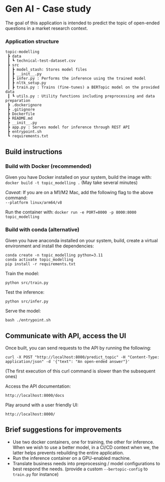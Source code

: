 
# Gen AI - Case study
The goal of this application is intended to predict the topic of open-ended questions in a market research context.
### Application structure
```
topic-modelling
 ┣ data
 ┃ ┗ technical-test-dataset.csv
 ┣ src
 ┃ ┣ model_stash: Stores model files
 ┃ ┣ __init__.py
 ┃ ┣ infer.py : Performs the inference using the trained model
 ┃ ┣ nltk_setup.py
 ┃ ┣ train.py : Trains (fine-tunes) a BERTopic model on the provided data
 ┃ ┗ utils.py : Utility functions including preprocessing and data preparation
 ┣ .dockerignore
 ┣ .gitignore
 ┣ Dockerfile
 ┣ README.md
 ┣ __init__.py
 ┣ app.py : Serves model for inference through REST API
 ┣ entrypoint.sh
 ┗ requirements.txt
```

## Build instructions

### Build with Docker (recommended) 
Given you have Docker installed on your system, build the image with:</br>```docker build -t topic_modelling .``` 
(May take several minutes)

<i>Caveat</i>: If you are on a M1/M2 Mac, add the following flag to the above command: </br>```--platform linux/arm64/v8```

Run the container with:
```docker run -e PORT=8000 -p 8000:8000 topic_modelling```
### Build with conda (alternative)
Given you have anaconda installed on your system, build, create a virtual environment and install the dependencies:
```
conda create -n topic_modelling python=3.11
conda activate topic_modelling
pip install -r requirements.txt
```
Train the model:
```
python src/train.py
```
Test the inference:
```
python src/infer.py
```
Serve the model:
```
bash ./entrypoint.sh
```

## Communicate with API, access the UI

Once built, you can send requests to the API by running the following:

```
curl -X POST "http://localhost:8000/predict_topic" -H "Content-Type: application/json" -d '{"text": "An open-ended answer"}'
```
(The first execution of this curl command is slower than the subsequent ones)

Access the API documentation:
```
http://localhost:8000/docs
```

Play around with a user friendly UI:
```
http://localhost:8000/
```

## Brief suggestions for improvements
 - Use two docker containers, one for training, the other for inference. When we wish to use a better model, in a CI/CD context when we, the latter helps prevents rebuilding the entire application. 
 - Run the inference container on a GPU-enabled machine.
 - Translate business needs into preprocessing / model configurations to best respond the needs. (provide a custom `--bertopic-config` to `train.py` for instance)
